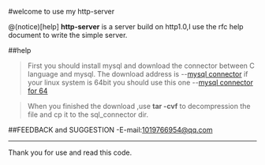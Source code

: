 #welcome to use my http-server

@(notice)[help]
**http-server** is a server build on http1.0,I use the rfc help document to write the simple server.

##help
>First you should install mysql and download the connector between C language and mysql. The download address is --[mysql connector](http://dev.mysql.com/get/Downloads/Connector-C/mysql-connector-c-6.1.6-linux-glibc2.5-i686.tar.gz) if your linux system is 64bit you should use this one --[mysql connector for 64](http://dev.mysql.com/get/Downloads/Connector-C/mysql-connector-c-6.1.6-linux-glibc2.5-x86_64.tar.gz)

>When you finished the download ,use **tar -cvf** to decompression the file and cp it to the sql_connector dir.

##FEEDBACK and SUGGESTION
-E-mail:<1019766954@qq.com>

-----
Thank you for use and read this code.
